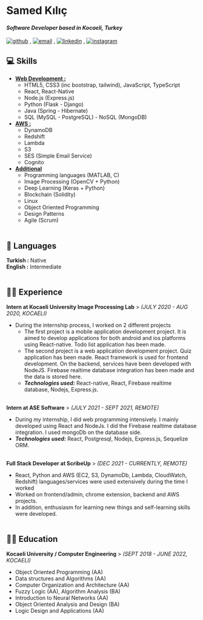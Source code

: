 # Samed Kılıç

#### _Software Developer based in Kocaeli, Turkey_ <br>
[![github](https://user-images.githubusercontent.com/62799218/146371378-7f36421f-7bd3-4d21-a587-7ec34bd6dedb.png)](https://github.com/abdussamedkilic) , 
[![email](https://user-images.githubusercontent.com/62799218/146371147-934b6d97-c846-45fc-aecb-3bf94673978a.png)](mailto:abdussamedkilic24@gmail.com) , 
[![linkedin](https://user-images.githubusercontent.com/62799218/146371310-79e2a929-e980-42a8-9f78-44dd64fa01d1.png)](https://www.linkedin.com/in/abdussamedkilic/) , 
[![instagram](https://user-images.githubusercontent.com/62799218/146371931-bfabf143-27e5-4e0f-b271-664178b58643.png)](https://www.instagram.com/abdussamedklc/)

## 💻 Skills
  * <ins>**Web Development :**</ins>
    - HTML5, CSS3 (inc bootstrap, tailwind), JavaScript, TypeScript
    - React, React-Native
    - Node.js (Express.js)
    - Python (Flask - Django)
    - Java (Spring - Hibernate)
    - SQL (MySQL - PostgreSQL) - NoSQL (MongoDB)
  * <ins>**AWS :**</ins>
    - DynamoDB
    - Redshift
    - Lambda
    - S3
    - SES (Simple Email Service)
    - Cognito
  * <ins>**Additional**</ins>
    - Programming languages (MATLAB, C)
    - Image Processing (OpenCV + Python)
    - Deep Learning (Keras + Python)
    - Blockchain (Solidity)
    - Linux
    - Object Oriented Programming
    - Design Patterns
    - Agile (Scrum)
<br><br>

## 💬 Languages

**Turkish :** Native <br>
**English :** Intermediate 
<br><br>

## 👨‍💻 Experience

 **Intern at Kocaeli University Image Processing Lab** > _(JULY 2020 - AUG 2020, KOCAELI)_ <br>
  - During the internship process, I worked on 2 different projects
    - The first project is a mobile application development project. It is aimed to develop applications for both android and ios platforms using React-native. 
    Todo list application has been made.
    - The second project is a web application development project. Quiz application has been made. React framework is used for frontend development. 
    On the backend, services have been developed with NodeJS. Firebase realtime database integration has been made and the data is stored here.
    - **_Technologies used:_** React-native, React, Firebase realtime database, Nodejs, Express.js.
<br><br>

 **Intern at ASE Software** > _(JULY 2021 - SEPT 2021, REMOTE)_ <br>
  - During my internship, I did web programming intensively. I mainly developed using React and NodeJs. 
    I did the Firebase realtime database integration. I used mongoDb on the database side.
  - **_Technologies used:_** React, Postgresql, Nodejs, Express.js, Sequelize ORM.
<br><br>

  **Full Stack Developer at ScribeUp** > _(DEC 2021 - CURRENTLY, REMOTE)_ <br>
   - React, Python and AWS (EC2, S3, DynamoDb, Lambda, CloudWatch, Redshift) languages/services were used extensively during the time I worked
   - Worked on frontend/admin, chrome extension, backend and AWS projects.
   - In addition, enthusiasm for learning new things and self-learning skills were developed.
<br><br>
    
## 🧑‍🎓 Education 
**Kocaeli University / Computer Engineering** > _(SEPT 2018 - JUNE 2022, KOCAELI)_ <br>
  -  Object Oriented Programming (AA)
  - Data structures and Algorithms (AA)
  - Computer Organization and Architecture (AA)
  - Fuzzy Logic (AA), Algorithm Analysis (BA)
  - Introduction to Neural Networks (AA)
  - Object Oriented Analysis and Design (BA)
  - Logic Design and Applications (AA)    
<br><br>
